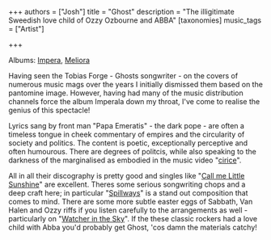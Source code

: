 +++
authors = ["Josh"]
title = "Ghost"
description = "The illigitimate Sweedish love child of Ozzy Ozbourne and ABBA"
[taxonomies]
music_tags = ["Artist"]

+++

Albums: [Impera](https://youtube.com/playlist?list=PLfiMjLyNWxeYL_ShQqAlRRc0No3kKKfFr&si=bL12XiSAvBeOCRKK), [Meliora](https://youtube.com/playlist?list=PLX1EE_8ktx_igRKC4jRzrcksdvyAsWl2E&si=8t4xEv3oQQVDzSMd)

Having seen the Tobias Forge - Ghosts songwriter - on the covers of numerous music mags over the years I initially dismissed them based on the pantomine image. However, having had many of the music distribution channels force the album Imperala down my throat, I've come to realise the genius of this spectacle!

Lyrics sang by front man "Papa Emeratis" - the dark pope - are often a timeless tongue in cheek commentary of empires and the circularity of society and politics. The content is poetic, exceptionally perceptive and often humourous. There are degrees of politcis, while also speaking to the darkness of the marginalised as embodied in the music video "[cirice](https://youtu.be/-0Ao4t_fe0I?si=EEGkavsOGiKi_hpd)".

All in all their discography is pretty good and singles like "[Call me Little Sunshine](https://youtu.be/DD2m_iqD7dI?si=o3dqIq2OPYsjsO4u)" are excellent. Theres some serious songwriting chops and a deep craft here; in particular "[Spillways](https://youtu.be/u9DV1eHQpcA?si=yjd6vMtXvU3GaxqB)" is a stand out composition that comes to mind. There are some more subtle easter eggs of Sabbath, Van Halen and Ozzy riffs if you listen carefully to the arrangements as well - particularly on "[Watcher in the Sky](https://youtu.be/0mGr5bMItQY?si=p5c4Upb2EujawWx2)". If the these classic rockers had a love child with Abba you'd probably get Ghost, 'cos damn the materials catchy!

